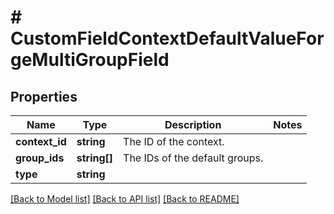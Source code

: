 # # CustomFieldContextDefaultValueForgeMultiGroupField

## Properties

Name | Type | Description | Notes
------------ | ------------- | ------------- | -------------
**context_id** | **string** | The ID of the context. |
**group_ids** | **string[]** | The IDs of the default groups. |
**type** | **string** |  |

[[Back to Model list]](../../README.md#models) [[Back to API list]](../../README.md#endpoints) [[Back to README]](../../README.md)
